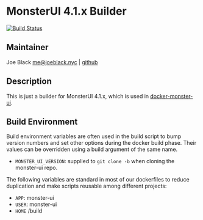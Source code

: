 # MonsterUI 4.1.x Builder
[![Build Status](https://travis-ci.org/telephoneorg/monster-ui-builder.svg?branch=master)](https://travis-ci.org/telephoneorg/monster-ui-builder)


## Maintainer
Joe Black <me@joeblack.nyc> | [github](https://github.com/joeblackwaslike)


## Description
This is just a builder for MonsterUI 4.1.x, which is used in [docker-monster-ui](https://github.com/telephoneorg/docker-monster-ui).


## Build Environment
Build environment variables are often used in the build script to bump version numbers and set other options during the docker build phase.  Their values can be overridden using a build argument of the same name.
* `MONSTER_UI_VERSION`: supplied to `git clone -b` when cloning the monster-ui repo.

The following variables are standard in most of our dockerfiles to reduce duplication and make scripts reusable among different projects:
* `APP`: monster-ui
* `USER`: monster-ui
* `HOME` /build
